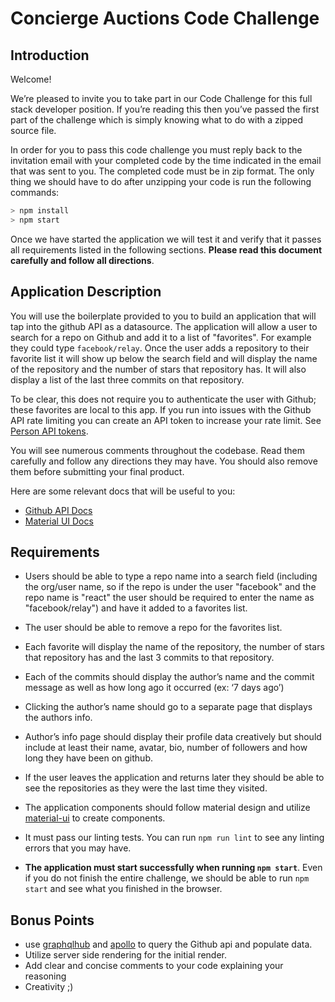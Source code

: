# Concierge Auctions Code Challenge

## Introduction

Welcome!

We’re pleased to invite you to take part in our Code Challenge for this full stack developer position. If you’re reading this then you’ve passed the first part of the challenge which is simply knowing what to do with a zipped source file.

In order for you to pass this code challenge you must reply back to the invitation email with your completed code by the time indicated in the email that was sent to you. The completed code must be in zip format. The only thing we should have to do after unzipping your code is run the following commands:

```js
> npm install
> npm start
```

Once we have started the application we will test it and verify that it passes all requirements listed in the following sections. **Please read this document carefully and follow all directions**.

## Application Description

You will use the boilerplate provided to you to build an application that will tap into the github API as a datasource. The application will allow a user to search for a repo on Github and add it to a list of "favorites". For example they could type `facebook/relay`. Once the user adds a repository to their favorite list it will show up below the search field and will display the name of the repository and the number of stars that repository has. It will also display a list of the last three commits on that repository.

To be clear, this does not require you to authenticate the user with Github; these favorites are local to this app. If you run into issues with the Github API rate limiting you can create an API token to increase your rate limit. See [Person API tokens](https://github.com/blog/1509-personal-api-tokens).

You will see numerous comments throughout the codebase. Read them carefully and
follow any directions they may have. You should also remove them before submitting your final product.

Here are some relevant docs that will be useful to you:

* [Github API Docs](https://developer.github.com/v3/)
* [Material UI Docs](http://www.material-ui.com/)

## Requirements

* Users should be able to type a repo name into a search field (including the org/user name, so if the repo is under the user "facebook" and the repo name is "react" the user should be required to enter the name as "facebook/relay") and have it added to a favorites list.

* The user should be able to remove a repo for the favorites list.

* Each favorite will display the name of the repository, the number of stars that repository has and the last 3 commits to that repository.

* Each of the commits should display the author’s name and the commit message as well as how long ago it occurred (ex: ‘7 days ago’)

* Clicking the author’s name should go to a separate page that displays the authors info.

* Author’s info page should display their profile data creatively but should include at least their name, avatar, bio, number of followers and how long they have been on github.

* If the user leaves the application and returns later they should be able to see the repositories as they were the last time they visited.

* The application components should follow material design and utilize [material-ui](http://www.material-ui.com/#/) to create components.

* It must pass our linting tests. You can run `npm run lint` to see any
linting errors that you may have.

* **The application must start successfully when running `npm start`**. Even if you do not finish the entire challenge, we should be able to run `npm start` and see what you finished in the browser.

## Bonus Points

* use [graphqlhub](https://www.graphqlhub.com/) and [apollo](http://docs.apollostack.com/apollo-client/) to query the Github api and populate data.
* Utilize server side rendering for the initial render.
* Add clear and concise comments to your code explaining your reasoning
* Creativity ;)
